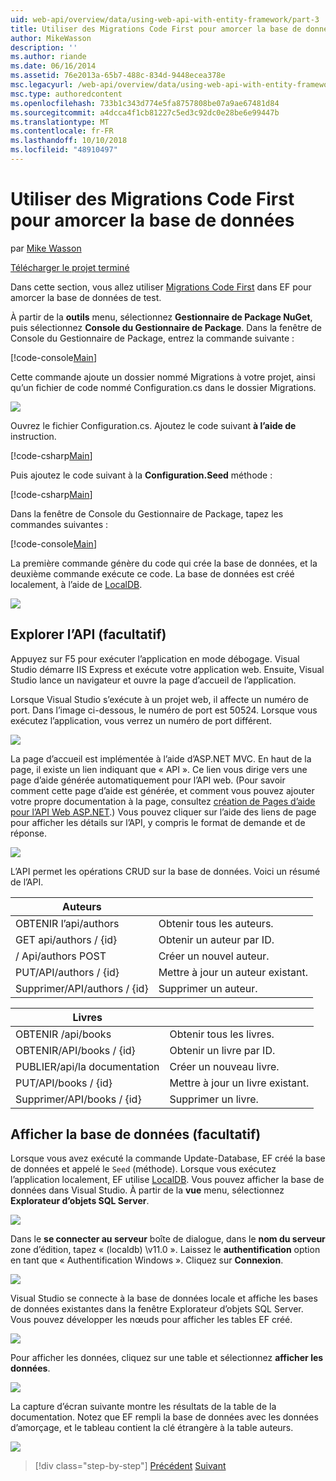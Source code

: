 ```yaml
---
uid: web-api/overview/data/using-web-api-with-entity-framework/part-3
title: Utiliser des Migrations Code First pour amorcer la base de données | Microsoft Docs
author: MikeWasson
description: ''
ms.author: riande
ms.date: 06/16/2014
ms.assetid: 76e2013a-65b7-488c-834d-9448ecea378e
msc.legacyurl: /web-api/overview/data/using-web-api-with-entity-framework/part-3
msc.type: authoredcontent
ms.openlocfilehash: 733b1c343d774e5fa8757808be07a9ae67481d84
ms.sourcegitcommit: a4dcca4f1cb81227c5ed3c92dc0e28be6e99447b
ms.translationtype: MT
ms.contentlocale: fr-FR
ms.lasthandoff: 10/10/2018
ms.locfileid: "48910497"
---
```

<a name="use-code-first-migrations-to-seed-the-database"></a>Utiliser des Migrations Code First pour amorcer la base de données
====================
par [Mike Wasson](https://github.com/MikeWasson)

[Télécharger le projet terminé](https://github.com/MikeWasson/BookService)

Dans cette section, vous allez utiliser [Migrations Code First](https://msdn.microsoft.com/data/jj591621) dans EF pour amorcer la base de données de test.

À partir de la **outils** menu, sélectionnez **Gestionnaire de Package NuGet**, puis sélectionnez **Console du Gestionnaire de Package**. Dans la fenêtre de Console du Gestionnaire de Package, entrez la commande suivante :

[!code-console[Main](part-3/samples/sample1.cmd)]

Cette commande ajoute un dossier nommé Migrations à votre projet, ainsi qu’un fichier de code nommé Configuration.cs dans le dossier Migrations.

![](part-3/_static/image1.png)

Ouvrez le fichier Configuration.cs. Ajoutez le code suivant **à l’aide de** instruction.

[!code-csharp[Main](part-3/samples/sample2.cs)]

Puis ajoutez le code suivant à la **Configuration.Seed** méthode :

[!code-csharp[Main](part-3/samples/sample3.cs)]

Dans la fenêtre de Console du Gestionnaire de Package, tapez les commandes suivantes :

[!code-console[Main](part-3/samples/sample4.cmd)]

La première commande génère du code qui crée la base de données, et la deuxième commande exécute ce code. La base de données est créé localement, à l’aide de [LocalDB](https://msdn.microsoft.com/library/hh510202.aspx).

![](part-3/_static/image2.png)

## <a name="explore-the-api-optional"></a>Explorer l’API (facultatif)

Appuyez sur F5 pour exécuter l’application en mode débogage. Visual Studio démarre IIS Express et exécute votre application web. Ensuite, Visual Studio lance un navigateur et ouvre la page d’accueil de l’application.

Lorsque Visual Studio s’exécute à un projet web, il affecte un numéro de port. Dans l’image ci-dessous, le numéro de port est 50524. Lorsque vous exécutez l’application, vous verrez un numéro de port différent.

![](part-3/_static/image3.png)

La page d’accueil est implémentée à l’aide d’ASP.NET MVC. En haut de la page, il existe un lien indiquant que « API ». Ce lien vous dirige vers une page d’aide générée automatiquement pour l’API web. (Pour savoir comment cette page d’aide est générée, et comment vous pouvez ajouter votre propre documentation à la page, consultez [création de Pages d’aide pour l’API Web ASP.NET](../../getting-started-with-aspnet-web-api/creating-api-help-pages.md).) Vous pouvez cliquer sur l’aide des liens de page pour afficher les détails sur l’API, y compris le format de demande et de réponse.

![](part-3/_static/image4.png)

L’API permet les opérations CRUD sur la base de données. Voici un résumé de l’API.

| Auteurs |  |
| --- | -- |
| OBTENIR l’api/authors | Obtenir tous les auteurs. |
| GET api/authors / {id} | Obtenir un auteur par ID. |
| / Api/authors POST | Créer un nouvel auteur. |
| PUT/API/authors / {id} | Mettre à jour un auteur existant. |
| Supprimer/API/authors / {id} | Supprimer un auteur. |

| Livres |  |
| --- | -- |
| OBTENIR /api/books | Obtenir tous les livres. |
| OBTENIR/API/books / {id} | Obtenir un livre par ID. |
| PUBLIER/api/la documentation | Créer un nouveau livre. |
| PUT/API/books / {id} | Mettre à jour un livre existant. |
| Supprimer/API/books / {id} | Supprimer un livre. |

## <a name="view-the-database-optional"></a>Afficher la base de données (facultatif)

Lorsque vous avez exécuté la commande Update-Database, EF créé la base de données et appelé le `Seed` (méthode). Lorsque vous exécutez l’application localement, EF utilise [LocalDB](https://blogs.msdn.com/b/sqlexpress/archive/2011/07/12/introducing-localdb-a-better-sql-express.aspx). Vous pouvez afficher la base de données dans Visual Studio. À partir de la **vue** menu, sélectionnez **Explorateur d’objets SQL Server**.

![](part-3/_static/image5.png)

Dans le **se connecter au serveur** boîte de dialogue, dans le **nom du serveur** zone d’édition, tapez « (localdb) \v11.0 ». Laissez le **authentification** option en tant que « Authentification Windows ». Cliquez sur **Connexion**.

![](part-3/_static/image6.png)

Visual Studio se connecte à la base de données locale et affiche les bases de données existantes dans la fenêtre Explorateur d’objets SQL Server. Vous pouvez développer les nœuds pour afficher les tables EF créé.

![](part-3/_static/image7.png)

Pour afficher les données, cliquez sur une table et sélectionnez **afficher les données**.

![](part-3/_static/image8.png)

La capture d’écran suivante montre les résultats de la table de la documentation. Notez que EF rempli la base de données avec les données d’amorçage, et le tableau contient la clé étrangère à la table auteurs.

![](part-3/_static/image9.png)

> [!div class="step-by-step"]
> [Précédent](part-2.md)
> [Suivant](part-4.md)
